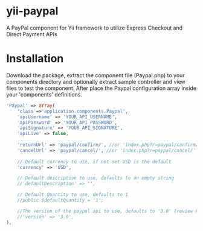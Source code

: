 yii-paypal
==========

A PayPal component for Yii framework to utilize Express Checkout and Direct Payment APIs



Installation
==========

Download the package, extract the component file (Paypal.php) to your components directory and optionally extract 
sample controller and view files to test the component.
After place the Paypal configuration array inside your 'components' definitions.

```php
'Paypal' => array(
	'class'=>'application.components.Paypal',
	'apiUsername' => 'YOUR_API_USERNAME',
	'apiPassword' => 'YOUR_API_PASSWORD',
	'apiSignature' => 'YOUR_API_SIGNATURE',
	'apiLive' => false,
	
	'returnUrl' => 'paypal/confirm/', //or 'index.php?r=paypal/confirm/' if url management component is not enabled
	'cancelUrl' => 'paypal/cancel/', //or 'index.php?r=paypal/cancel/' if url management component is not enabled
	
    // Default currency to use, if not set USD is the default
    'currency' => 'USD',

    // Default description to use, defaults to an empty string
    //'defaultDescription' => '',

    // Default Quantity to use, defaults to 1
    //public $defaultQuantity = '1';

	//The version of the paypal api to use, defaults to '3.0' (review PayPal documentation to include a valid API version)
    //'version' => '3.0',
),
```